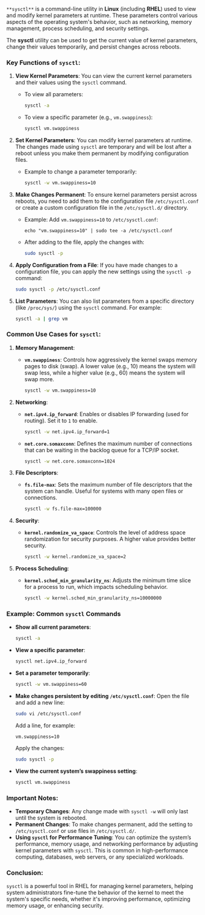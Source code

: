 `**sysctl**` is a command-line utility in **Linux** (including **RHEL**) used to view and modify kernel parameters at runtime. These parameters control various aspects of the operating system's behavior, such as networking, memory management, process scheduling, and security settings.

The **sysctl** utility can be used to get the current value of kernel parameters, change their values temporarily, and persist changes across reboots.

### Key Functions of `sysctl`:

1. **View Kernel Parameters**:
   You can view the current kernel parameters and their values using the `sysctl` command.
   - To view all parameters:
     ```bash
     sysctl -a
     ```
   - To view a specific parameter (e.g., `vm.swappiness`):
     ```bash
     sysctl vm.swappiness
     ```

2. **Set Kernel Parameters**:
   You can modify kernel parameters at runtime. The changes made using `sysctl` are temporary and will be lost after a reboot unless you make them permanent by modifying configuration files.
   - Example to change a parameter temporarily:
     ```bash
     sysctl -w vm.swappiness=10
     ```

3. **Make Changes Permanent**:
   To ensure kernel parameters persist across reboots, you need to add them to the configuration file `/etc/sysctl.conf` or create a custom configuration file in the `/etc/sysctl.d/` directory.
   - Example: Add `vm.swappiness=10` to `/etc/sysctl.conf`:
     ```
     echo "vm.swappiness=10" | sudo tee -a /etc/sysctl.conf
     ```
   - After adding to the file, apply the changes with:
     ```bash
     sudo sysctl -p
     ```

4. **Apply Configuration from a File**:
   If you have made changes to a configuration file, you can apply the new settings using the `sysctl -p` command:
   ```bash
   sudo sysctl -p /etc/sysctl.conf
   ```

5. **List Parameters**:
   You can also list parameters from a specific directory (like `/proc/sys/`) using the `sysctl` command. For example:
   ```bash
   sysctl -a | grep vm
   ```

### Common Use Cases for `sysctl`:

1. **Memory Management**:
   - **`vm.swappiness`**: Controls how aggressively the kernel swaps memory pages to disk (swap). A lower value (e.g., 10) means the system will swap less, while a higher value (e.g., 60) means the system will swap more.
     ```bash
     sysctl -w vm.swappiness=10
     ```

2. **Networking**:
   - **`net.ipv4.ip_forward`**: Enables or disables IP forwarding (used for routing). Set it to `1` to enable.
     ```bash
     sysctl -w net.ipv4.ip_forward=1
     ```

   - **`net.core.somaxconn`**: Defines the maximum number of connections that can be waiting in the backlog queue for a TCP/IP socket.
     ```bash
     sysctl -w net.core.somaxconn=1024
     ```

3. **File Descriptors**:
   - **`fs.file-max`**: Sets the maximum number of file descriptors that the system can handle. Useful for systems with many open files or connections.
     ```bash
     sysctl -w fs.file-max=100000
     ```

4. **Security**:
   - **`kernel.randomize_va_space`**: Controls the level of address space randomization for security purposes. A higher value provides better security.
     ```bash
     sysctl -w kernel.randomize_va_space=2
     ```

5. **Process Scheduling**:
   - **`kernel.sched_min_granularity_ns`**: Adjusts the minimum time slice for a process to run, which impacts scheduling behavior.
     ```bash
     sysctl -w kernel.sched_min_granularity_ns=10000000
     ```

### Example: Common `sysctl` Commands

- **Show all current parameters**:
  ```bash
  sysctl -a
  ```

- **View a specific parameter**:
  ```bash
  sysctl net.ipv4.ip_forward
  ```

- **Set a parameter temporarily**:
  ```bash
  sysctl -w vm.swappiness=60
  ```

- **Make changes persistent by editing `/etc/sysctl.conf`**:
  Open the file and add a new line:
  ```bash
  sudo vi /etc/sysctl.conf
  ```
  Add a line, for example:
  ```
  vm.swappiness=10
  ```
  Apply the changes:
  ```bash
  sudo sysctl -p
  ```

- **View the current system’s swappiness setting**:
  ```bash
  sysctl vm.swappiness
  ```

### Important Notes:

- **Temporary Changes**: Any change made with `sysctl -w` will only last until the system is rebooted.
- **Permanent Changes**: To make changes permanent, add the setting to `/etc/sysctl.conf` or use files in `/etc/sysctl.d/`.
- **Using `sysctl` for Performance Tuning**: You can optimize the system’s performance, memory usage, and networking performance by adjusting kernel parameters with `sysctl`. This is common in high-performance computing, databases, web servers, or any specialized workloads.

### Conclusion:
`sysctl` is a powerful tool in RHEL for managing kernel parameters, helping system administrators fine-tune the behavior of the kernel to meet the system's specific needs, whether it's improving performance, optimizing memory usage, or enhancing security.
